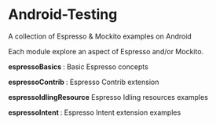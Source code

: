 # Android-Testing
A collection of Espresso & Mockito examples on Android

Each module explore an aspect of Espresso and/or Mockito.

<b> espressoBasics </b>: Basic Espresso concepts

<b> espressoContrib </b> : Espresso Contrib extension

<b> espressoIdlingResource</b> Espresso Idling resources examples

<b> espressoIntent </b> : Espresso Intent extension examples
